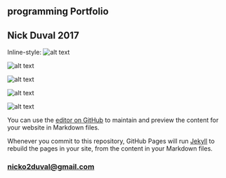 ## programming Portfolio
## Nick Duval 2017


Inline-style: 
![alt text](https://github.com/NickDuval/programmingPortfolio/calculator.png)

![alt text](https://github.com/NickDuval/programmingPortfolio/test1.png)

![alt text](https://github.com/NickDuval/programmingPortfolio/test2.png)

![alt text](https://github.com/NickDuval/programmingPortfolio/button.png)

![alt text](https://github.com/NickDuval/programmingPortfolio/helloWorld.png)

You can use the [editor on GitHub](https://github.com/NickDuval/programmingPortfolio/edit/master/README.md) to maintain and preview the content for your website in Markdown files.

Whenever you commit to this repository, GitHub Pages will run [Jekyll](https://jekyllrb.com/) to rebuild the pages in your site, from the content in your Markdown files.

### nicko2duval@gmail.com
